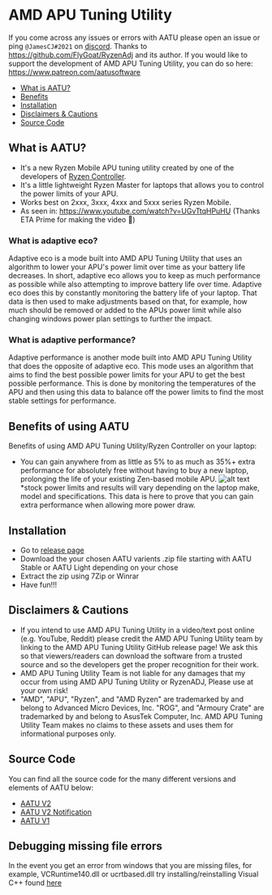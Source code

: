 # AMD APU Tuning Utility

If you come across any issues or errors with AATU please open an issue or ping `@JamesCJ#2021` on [discord](https://discord.gg/M3hVqnT4pQ). 
Thanks to https://github.com/FlyGoat/RyzenAdj and its author. If you would like to support the development of AMD APU Tuning Utility, you can do so here: https://www.patreon.com/aatusoftware

- [What is AATU?](#what-is-aatu)
- [Benefits](#benefits-of-using-aatu)
- [Installation](#installation)
- [Disclaimers & Cautions](#disclaimers-&-cautions)
- [Source Code](#source-code)

## What is AATU?
- It's a new Ryzen Mobile APU tuning utility created by one of the developers of [Ryzen Controller](https://gitlab.com/ryzen-controller-team/ryzen-controller).
- It's a little lightweight Ryzen Master for laptops that allows you to control the power limits of your APU.
- Works best on 2xxx, 3xxx, 4xxx and 5xxx series Ryzen Mobile.
- As seen in: https://www.youtube.com/watch?v=UGvTtqHPuHU (Thanks ETA Prime for making the video 🥰)

### What is adaptive eco?
Adaptive eco is a mode built into AMD APU Tuning Utility that uses an algorithm to lower your APU's power limit over time as your battery life decreases. In short, adaptive eco allows you to keep as much performance as possible while also attempting to improve battery life over time. Adaptive eco does this by constantly monitoring the battery life of your laptop. That data is then used to make adjustments based on that, for example, how much should be removed or added to the APUs power limit while also changing windows power plan settings to further the impact.

### What is adaptive performance?
Adaptive performance is another mode built into AMD APU Tuning Utility that does the opposite of adaptive eco. This mode uses an algorithm that aims to find the best possible power limits for your APU to get the best possible performance. This is done by monitoring the temperatures of the APU and then using this data to balance off the power limits to find the most stable settings for performance.

## Benefits of using AATU
Benefits of using AMD APU Tuning Utility/Ryzen Controller on your laptop:
- You can gain anywhere from as little as 5% to as much as 35%+ extra performance for absolutely free without having to buy a new laptop, prolonging the life of your existing Zen-based mobile APU.
![alt text](https://cdn.discordapp.com/attachments/772164404598276135/870293764688715776/Screenshot_2021-07-29_at_14.png)
*stock power limits and results will vary depending on the laptop make, model and specifications. This data is here to prove that you can gain extra performance when allowing more power draw.

## Installation
- Go to [release page](https://github.com/JamesCJ60/AMD-APU-Tuning-Utility/releases)
- Download the your chosen AATU varients .zip file starting with AATU Stable or AATU Light depending on your chose
- Extract the zip using 7Zip or Winrar
- Have fun!!!

## Disclaimers & Cautions
- If you intend to use AMD APU Tuning Utility in a video/text post online (e.g. YouTube, Reddit) please credit the AMD APU Tuning Utility team by linking to the AMD APU Tuning Utility GitHub release page! We ask this so that viewers/readers can download the software from a trusted source and so the developers get the proper recognition for their work.
- AMD APU Tuning Utility Team is not liable for any damages that my occur from using AMD APU Tuning Utility or RyzenADJ, Please use at your own risk!
- "AMD", "APU", "Ryzen", and "AMD Ryzen" are trademarked by and belong to Advanced Micro Devices, Inc. "ROG", and "Armoury Crate" are trademarked by and belong to AsusTek Computer, Inc. AMD APU Tuning Utility Team makes no claims to these assets and uses them for informational purposes only.

## Source Code
You can find all the source code for the many different versions and elements of AATU below:
- [AATU V2](https://github.com/JamesCJ60/AMD-APU-Tuning-Utility/tree/AATU-V2-Source-Code)
- [AATU V2 Notification](https://github.com/JamesCJ60/AMD-APU-Tuning-Utility/tree/AATU-V2-Notification-Source-Code)
- [AATU V1](https://github.com/JamesCJ60/AMD-APU-Tuning-Utility/tree/AATU-V1-Source-Code)

## Debugging missing file errors
In the event you get an error from windows that you are missing files, for example, VCRuntime140.dll or ucrtbased.dll try installing/reinstalling Visual C++ found [here](https://support.microsoft.com/en-us/topic/the-latest-supported-visual-c-downloads-2647da03-1eea-4433-9aff-95f26a218cc0)
